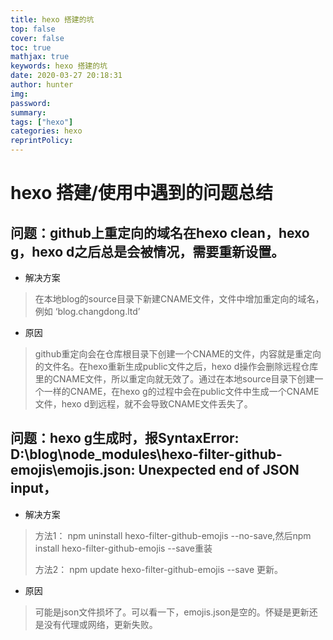 ```yaml
---
title: hexo 搭建的坑
top: false
cover: false
toc: true
mathjax: true
keywords: hexo 搭建的坑
date: 2020-03-27 20:18:31
author: hunter
img:
password:
summary:
tags: ["hexo"]
categories: hexo
reprintPolicy:
---
```

# hexo 搭建/使用中遇到的问题总结
## 问题：github上重定向的域名在hexo clean，hexo g，hexo d之后总是会被情况，需要重新设置。

* 解决方案

>在本地blog的source目录下新建CNAME文件，文件中增加重定向的域名，例如 ‘blog.changdong.ltd’

* 原因

>github重定向会在仓库根目录下创建一个CNAME的文件，内容就是重定向的文件名。在hexo重新生成public文件之后，hexo d操作会删除远程仓库里的CNAME文件，所以重定向就无效了。通过在本地source目录下创建一个一样的CNAME，在hexo g的过程中会在public文件中生成一个CNAME文件，hexo d到远程，就不会导致CNAME文件丢失了。

## 问题：hexo g生成时，报SyntaxError: D:\blog\node_modules\hexo-filter-github-emojis\emojis.json: Unexpected end of JSON input，

* 解决方案

> 方法1： npm uninstall hexo-filter-github-emojis --no-save,然后npm install hexo-filter-github-emojis --save重装
>
> 方法2：  npm update hexo-filter-github-emojis --save   更新。

* 原因

> 可能是json文件损坏了。可以看一下，emojis.json是空的。怀疑是更新还是没有代理或网络，更新失败。